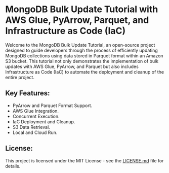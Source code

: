 # MongoDB Bulk Update Tutorial with AWS Glue, PyArrow, Parquet, and Infrastructure as Code (IaC)

Welcome to the MongoDB Bulk Update Tutorial, an open-source project designed to guide developers through the process of efficiently updating MongoDB collections using data stored in Parquet format within an Amazon S3 bucket. This tutorial not only demonstrates the implementation of bulk updates with AWS Glue, PyArrow, and Parquet but also includes Infrastructure as Code (IaC) to automate the deployment and cleanup of the entire project.

## Key Features:

- PyArrow and Parquet Format Support.
- AWS Glue Integration.
- Concurrent Execution.
- IaC Deployment and Cleanup.
- S3 Data Retrieval.
- Local and Cloud Run.

## License:

This project is licensed under the MIT License - see the [LICENSE.md](./LICENSE.md) file for details.

